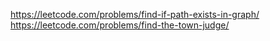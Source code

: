 https://leetcode.com/problems/find-if-path-exists-in-graph/
https://leetcode.com/problems/find-the-town-judge/